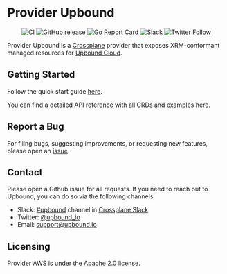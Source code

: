 # Provider Upbound

<div align="center">

![CI](https://github.com/upbound/provider-upbound/workflows/CI/badge.svg) [![GitHub release](https://img.shields.io/github/release/upbound/provider-upbound/all.svg?style=flat-square)](https://github.com/upbound/provider-upbound/releases) [![Go Report Card](https://goreportcard.com/badge/github.com/upbound/provider-upbound)](https://goreportcard.com/report/github.com/upbound/provider-upbound) [![Slack](https://slack.crossplane.io/badge.svg)](https://crossplane.slack.com/archives/C01TRKD4623) [![Twitter Follow](https://img.shields.io/twitter/follow/upbound_io.svg?style=social&label=Follow)](https://twitter.com/intent/follow?screen_name=upbound_io&user_id=788180534543339520)

</div>

Provider Upbound is a [Crossplane](https://crossplane.io/) provider that exposes
XRM-conformant managed resources for [Upbound Cloud](https://upbound.io).

## Getting Started

Follow the quick start guide [here](https://marketplace.upbound.io/providers/upbound/provider-upbound/latest/docs/quickstart).

You can find a detailed API reference with all CRDs and examples [here](https://marketplace.upbound.io/providers/upbound/provider-upbound/latest/crds).

## Report a Bug

For filing bugs, suggesting improvements, or requesting new features, please
open an [issue](https://github.com/upbound/provider-upbound/issues).

## Contact

Please open a Github issue for all requests. If you need to reach out to Upbound,
you can do so via the following channels:
* Slack: [#upbound](https://crossplane.slack.com/archives/C01TRKD4623) channel in [Crossplane Slack](https://slack.crossplane.io)
* Twitter: [@upbound_io](https://twitter.com/upbound_io)
* Email: [support@upbound.io](mailto:support@upbound.io)

## Licensing

Provider AWS is under [the Apache 2.0 license](LICENSE).
